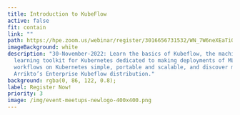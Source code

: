 ```yaml
---
title: Introduction to KubeFlow
active: false
fit: contain
link: ""
path: https://hpe.zoom.us/webinar/register/3016656731532/WN_7W6neXEaTiOjfGJZPtfTIQ
imageBackground: white
description: "30-November-2022: Learn the basics of Kubeflow, the machine
  learning toolkit for Kubernetes dedicated to making deployments of ML
  workflows on Kubernetes simple, portable and scalable, and discover more about
  Arrikto’s Enterprise Kubeflow distribution."
background: rgba(0, 86, 122, 0.8);
label: Register Now!
priority: 3
image: /img/event-meetups-newlogo-400x400.png
---
```

